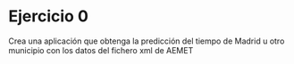 # Ejercicio 0

Crea una aplicación que obtenga la predicción del
tiempo de Madrid u otro municipio con los datos del
fichero xml de AEMET